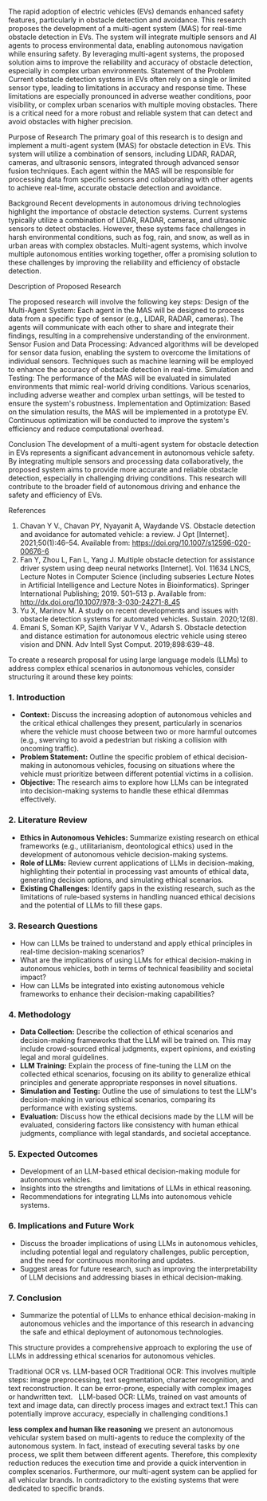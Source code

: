 
The rapid adoption of electric vehicles (EVs) demands enhanced safety features, particularly in obstacle detection and avoidance. This research proposes the development of a multi-agent system (MAS) for real-time obstacle detection in EVs. The system will integrate multiple sensors and AI agents to process environmental data, enabling autonomous navigation while ensuring safety. By leveraging multi-agent systems, the proposed solution aims to improve the reliability and accuracy of obstacle detection, especially in complex urban environments.
Statement of the Problem
Current obstacle detection systems in EVs often rely on a single or limited sensor type, leading to limitations in accuracy and response time. These limitations are especially pronounced in adverse weather conditions, poor visibility, or complex urban scenarios with multiple moving obstacles. There is a critical need for a more robust and reliable system that can detect and avoid obstacles with higher precision.

Purpose of Research
The primary goal of this research is to design and implement a multi-agent system (MAS) for obstacle detection in EVs. This system will utilize a combination of sensors, including LIDAR, RADAR, cameras, and ultrasonic sensors, integrated through advanced sensor fusion techniques. Each agent within the MAS will be responsible for processing data from specific sensors and collaborating with other agents to achieve real-time, accurate obstacle detection and avoidance.

Background
Recent developments in autonomous driving technologies highlight the importance of obstacle detection systems. Current systems typically utilize a combination of LIDAR, RADAR, cameras, and ultrasonic sensors to detect obstacles​​. However, these systems face challenges in harsh environmental conditions, such as fog, rain, and snow, as well as in urban areas with complex obstacles​​​​. Multi-agent systems, which involve multiple autonomous entities working together, offer a promising solution to these challenges by improving the reliability and efficiency of obstacle detection​​.


Description of Proposed Research

The proposed research will involve the following key steps:
Design of the Multi-Agent System: Each agent in the MAS will be designed to process data from a specific type of sensor (e.g., LIDAR, RADAR, cameras). The agents will communicate with each other to share and integrate their findings, resulting in a comprehensive understanding of the environment.
Sensor Fusion and Data Processing: Advanced algorithms will be developed for sensor data fusion, enabling the system to overcome the limitations of individual sensors. Techniques such as machine learning will be employed to enhance the accuracy of obstacle detection in real-time​​​​.
Simulation and Testing: The performance of the MAS will be evaluated in simulated environments that mimic real-world driving conditions. Various scenarios, including adverse weather and complex urban settings, will be tested to ensure the system's robustness.
Implementation and Optimization: Based on the simulation results, the MAS will be implemented in a prototype EV. Continuous optimization will be conducted to improve the system's efficiency and reduce computational overhead​​.

Conclusion
The development of a multi-agent system for obstacle detection in EVs represents a significant advancement in autonomous vehicle safety. By integrating multiple sensors and processing data collaboratively, the proposed system aims to provide more accurate and reliable obstacle detection, especially in challenging driving conditions. This research will contribute to the broader field of autonomous driving and enhance the safety and efficiency of EVs.









References

1. 	Chavan Y V., Chavan PY, Nyayanit A, Waydande VS. Obstacle detection and avoidance for automated vehicle: a review. J Opt [Internet]. 2021;50(1):46–54. Available from: https://doi.org/10.1007/s12596-020-00676-6
2. 	Fan Y, Zhou L, Fan L, Yang J. Multiple obstacle detection for assistance driver system using deep neural networks [Internet]. Vol. 11634 LNCS, Lecture Notes in Computer Science (including subseries Lecture Notes in Artificial Intelligence and Lecture Notes in Bioinformatics). Springer International Publishing; 2019. 501–513 p. Available from: http://dx.doi.org/10.1007/978-3-030-24271-8_45
3. 	Yu X, Marinov M. A study on recent developments and issues with obstacle detection systems for automated vehicles. Sustain. 2020;12(8). 
4. 	Emani S, Soman KP, Sajith Variyar V V., Adarsh S. Obstacle detection and distance estimation for autonomous electric vehicle using stereo vision and DNN. Adv Intell Syst Comput. 2019;898:639–48. 


	
To create a research proposal for using large language models (LLMs) to address complex ethical scenarios in autonomous vehicles, consider structuring it around these key points:

### 1. **Introduction**
   - **Context:** Discuss the increasing adoption of autonomous vehicles and the critical ethical challenges they present, particularly in scenarios where the vehicle must choose between two or more harmful outcomes (e.g., swerving to avoid a pedestrian but risking a collision with oncoming traffic).
   - **Problem Statement:** Outline the specific problem of ethical decision-making in autonomous vehicles, focusing on situations where the vehicle must prioritize between different potential victims in a collision.
   - **Objective:** The research aims to explore how LLMs can be integrated into decision-making systems to handle these ethical dilemmas effectively.

### 2. **Literature Review**
   - **Ethics in Autonomous Vehicles:** Summarize existing research on ethical frameworks (e.g., utilitarianism, deontological ethics) used in the development of autonomous vehicle decision-making systems.
   - **Role of LLMs:** Review current applications of LLMs in decision-making, highlighting their potential in processing vast amounts of ethical data, generating decision options, and simulating ethical scenarios.
   - **Existing Challenges:** Identify gaps in the existing research, such as the limitations of rule-based systems in handling nuanced ethical decisions and the potential of LLMs to fill these gaps.

### 3. **Research Questions**
   - How can LLMs be trained to understand and apply ethical principles in real-time decision-making scenarios?
   - What are the implications of using LLMs for ethical decision-making in autonomous vehicles, both in terms of technical feasibility and societal impact?
   - How can LLMs be integrated into existing autonomous vehicle frameworks to enhance their decision-making capabilities?

### 4. **Methodology**
   - **Data Collection:** Describe the collection of ethical scenarios and decision-making frameworks that the LLM will be trained on. This may include crowd-sourced ethical judgments, expert opinions, and existing legal and moral guidelines.
   - **LLM Training:** Explain the process of fine-tuning the LLM on the collected ethical scenarios, focusing on its ability to generalize ethical principles and generate appropriate responses in novel situations.
   - **Simulation and Testing:** Outline the use of simulations to test the LLM's decision-making in various ethical scenarios, comparing its performance with existing systems.
   - **Evaluation:** Discuss how the ethical decisions made by the LLM will be evaluated, considering factors like consistency with human ethical judgments, compliance with legal standards, and societal acceptance.

### 5. **Expected Outcomes**
   - Development of an LLM-based ethical decision-making module for autonomous vehicles.
   - Insights into the strengths and limitations of LLMs in ethical reasoning.
   - Recommendations for integrating LLMs into autonomous vehicle systems.

### 6. **Implications and Future Work**
   - Discuss the broader implications of using LLMs in autonomous vehicles, including potential legal and regulatory challenges, public perception, and the need for continuous monitoring and updates.
   - Suggest areas for future research, such as improving the interpretability of LLM decisions and addressing biases in ethical decision-making.

### 7. **Conclusion**
   - Summarize the potential of LLMs to enhance ethical decision-making in autonomous vehicles and the importance of this research in advancing the safe and ethical deployment of autonomous technologies.

This structure provides a comprehensive approach to exploring the use of LLMs in addressing ethical scenarios for autonomous vehicles.




Traditional OCR vs. LLM-based OCR
Traditional OCR: This involves multiple steps: image preprocessing, text segmentation, character recognition, and text reconstruction. It can be error-prone, especially with complex images or handwritten text.   
LLM-based OCR: LLMs, trained on vast amounts of text and image data, can directly process images and extract text.1 This can potentially improve accuracy, especially in challenging conditions.1   



**less complex and human like reasoning** we present an autonomous vehicular system based on multi-agents to reduce the complexity of the autonomous system. In fact, instead of executing several tasks by one process, we split them between different agents. Therefore, this complexity reduction reduces the execution time and provide a quick intervention in complex scenarios. Furthermore, our multi-agent system can be applied for all vehicular brands. In contradictory to the existing systems that were dedicated to specific brands.
